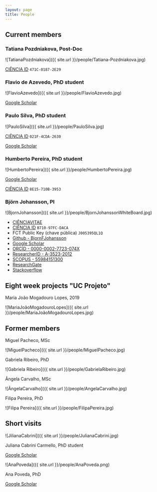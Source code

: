 ```yaml
---
layout: page
title: People
---
```


## Current members



### Tatiana Pozdniakova, Post-Doc

![TatianaPozdniakova]({{ site.url }}/people/Tatiana-Pozdniakova.jpg)

[CIÊNCIA ID](https://www.ciencia-id.pt) `471C-0187-2E29`



### Flavio de Azevedo, PhD student

![FlavioAzevedo]({{ site.url }}/people/FlavioAzevedo.jpg)

[Google Scholar](https://scholar.google.pt/citations?hl=en&user=lWjZURwAAAAJ&view_op=list_works&sortby=pubdate)


### Paulo Silva, PhD student

![PauloSilva]({{ site.url }}/people/PauloSilva.jpg)

[CIÊNCIA ID](https://www.ciencia-id.pt) `021F-4CDA-2630`

[Google Scholar](https://scholar.google.com/citations?hl=pt-PT&user=YMZQjhEAAAAJ&view_op=list_works&sortby=pubdate)



### Humberto Pereira, PhD student

![HumbertoPereira]({{ site.url }}/people/HumbertoPereira.jpg)

[Google Scholar](https://scholar.google.pt/citations?hl=en&user=v2htOOsAAAAJ&view_op=list_works&sortby=pubdate)

[CIÊNCIA ID](https://www.ciencia-id.pt) `8E15-710B-3953`



### Björn Johansson, PI

![BjornJohansson]({{ site.url }}/people/BjornJohanssonWhiteBoard.jpg)

- [CIÊNCIAVITAE](https://www.cienciavitae.pt//en/B710-97FC-DACA)
- [CIÊNCIA ID](https://www.ciencia-id.pt) `B710-97FC-DACA`
- FCT Public Key (chave pública) `J005395QL1Q`
- [Github - BjornFJohansson](https://github.com/BjornFJohansson)
- [Google Scholar](https://scholar.google.pt/citations?hl=en&user=7AiEuJ4AAAAJ&view_op=list_works&sortby=pubdate)
- [ORCID - 0000-0002-7723-074X](http://orcid.org/0000-0002-7723-074X)
- [ResearcherID - A-3523-2012](http://www.researcherid.com/rid/A-3523-2012)
- [SCOPUS - 55984151300](https://www.scopus.com/authid/detail.uri?authorId=55984151300)
- [ResearchGate](https://www.researchgate.net/profile/Bjoern_Johansson4)
- [Stackoverflow](http://stackoverflow.com/users/2080368/bj%C3%B6rn-johansson)

## Eight week projects "UC Projeto"




Maria João Mogadouro Lopes, 2019

![MariaJoãoMogadouroLopes]({{ site.url }}/people/MariaJoãoMogadouroLopes.jpg)


## Former members

Miguel Pacheco, MSc

![MiguelPacheco]({{ site.url }}/people/MiguelPacheco.jpg)


Gabriela Ribeiro, PhD

![Gabriela Ribeiro]({{ site.url }}/people/GabrielaRibeiro.jpg)

Ângela Carvalho, MSc

![ÂngelaCarvalho]({{ site.url }}/people/AngelaCarvalho.jpg)

Filipa Pereira, PhD

![Filipa Pereira]({{ site.url }}/people/FilipaPereira.jpg)


## Short visits

![JilianaCabrini]({{ site.url }}/people/JulianaCabrini.jpg)

Juliana Cabrini Carmello, PhD student

[Google Scholar](https://scholar.google.com.br/citations?hl=pt-BR&user=4Nu2uwoAAAAJ&view_op=list_works&sortby=pubdate)

![AnaPoveda]({{ site.url }}/people/AnaPoveda.png)

Ana Poveda, PhD

[Google Scholar](https://scholar.google.com.br/citations?hl=pt-BR&user=e5EDaQ0AAAAJ&view_op=list_works&sortby=pubdate)
